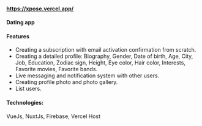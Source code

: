 #### https://xpose.vercel.app/

#### Dating app

#### Features
* Creating a subscription with email activation confirmation from scratch.
* Creating a detailed profile: Biography, Gender, Date of birth, Age, City, Job, Education, Zodiac sign, Height, Eye color, Hair color, Interests, Favorite movies, Favorite bands.
* Live messaging and notification system with other users.
* Creating profile photo and photo gallery.
* List users.

#### Technologies:
VueJs, NuxtJs, Firebase, Vercel Host
